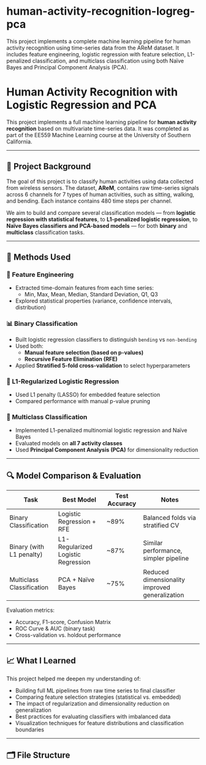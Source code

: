 # human-activity-recognition-logreg-pca
This project implements a complete machine learning pipeline for human activity recognition using time-series data from the AReM dataset. It includes feature engineering, logistic regression with feature selection, L1-penalized classification, and multiclass classification using both Naïve Bayes and Principal Component Analysis (PCA).
# Human Activity Recognition with Logistic Regression and PCA

This project implements a full machine learning pipeline for **human activity recognition** based on multivariate time-series data. It was completed as part of the EE559 Machine Learning course at the University of Southern California.

---

## 📌 Project Background

The goal of this project is to classify human activities using data collected from wireless sensors. The dataset, **AReM**, contains raw time-series signals across 6 channels for 7 types of human activities, such as sitting, walking, and bending. Each instance contains 480 time steps per channel.

We aim to build and compare several classification models — from **logistic regression with statistical features**, to **L1-penalized logistic regression**, to **Naïve Bayes classifiers and PCA-based models** — for both **binary** and **multiclass** classification tasks.

---

## 🧠 Methods Used

### 🔧 Feature Engineering
- Extracted time-domain features from each time series:
  - Min, Max, Mean, Median, Standard Deviation, Q1, Q3
- Explored statistical properties (variance, confidence intervals, distribution)

### 📊 Binary Classification
- Built logistic regression classifiers to distinguish `bending` vs `non-bending`
- Used both:
  - **Manual feature selection (based on p-values)**
  - **Recursive Feature Elimination (RFE)**
- Applied **Stratified 5-fold cross-validation** to select hyperparameters

### 🧪 L1-Regularized Logistic Regression
- Used L1 penalty (LASSO) for embedded feature selection
- Compared performance with manual p-value pruning

### 🧩 Multiclass Classification
- Implemented L1-penalized multinomial logistic regression and Naïve Bayes
- Evaluated models on **all 7 activity classes**
- Used **Principal Component Analysis (PCA)** for dimensionality reduction

---

## 🔍 Model Comparison & Evaluation

| Task                     | Best Model                        | Test Accuracy | Notes                         |
|--------------------------|------------------------------------|---------------|-------------------------------|
| Binary Classification    | Logistic Regression + RFE         | ~89%          | Balanced folds via stratified CV |
| Binary (with L1 penalty) | L1-Regularized Logistic Regression | ~87%          | Similar performance, simpler pipeline |
| Multiclass Classification| PCA + Naïve Bayes                 | ~75%          | Reduced dimensionality improved generalization |

Evaluation metrics:
- Accuracy, F1-score, Confusion Matrix
- ROC Curve & AUC (binary task)
- Cross-validation vs. holdout performance

---

## 📈 What I Learned

This project helped me deepen my understanding of:
- Building full ML pipelines from raw time series to final classifier
- Comparing feature selection strategies (statistical vs. embedded)
- The impact of regularization and dimensionality reduction on generalization
- Best practices for evaluating classifiers with imbalanced data
- Visualization techniques for feature distributions and classification boundaries

---

## 🗂️ File Structure


